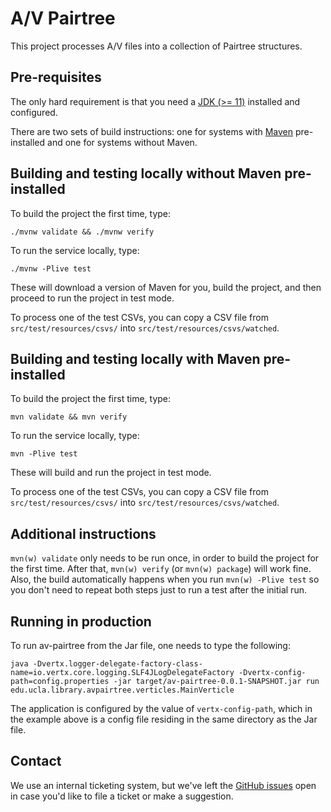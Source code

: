 # A/V Pairtree

This project processes A/V files into a collection of Pairtree structures.

## Pre-requisites

The only hard requirement is that you need a [JDK (>= 11)](https://adoptopenjdk.net/) installed and configured.

There are two sets of build instructions: one for systems with [Maven](https://maven.apache.org/) pre-installed and one for systems without Maven.

## Building and testing locally without Maven pre-installed

To build the project the first time, type:

    ./mvnw validate && ./mvnw verify

To run the service locally, type:

    ./mvnw -Plive test

These will download a version of Maven for you, build the project, and then proceed to run the project in test mode.

To process one of the test CSVs, you can copy a CSV file from `src/test/resources/csvs/` into `src/test/resources/csvs/watched`.

## Building and testing locally with Maven pre-installed

To build the project the first time, type:

    mvn validate && mvn verify

To run the service locally, type:

    mvn -Plive test

These will build and run the project in test mode.

To process one of the test CSVs, you can copy a CSV file from `src/test/resources/csvs/` into `src/test/resources/csvs/watched`.

## Additional instructions

`mvn(w) validate` only needs to be run once, in order to build the project for the first time. After that, `mvn(w) verify` (or `mvn(w) package`) will work fine. Also, the build automatically happens when you run `mvn(w) -Plive test` so you don't need to repeat both steps just to run a test after the initial run.

## Running in production

To run av-pairtree from the Jar file, one needs to type the following:

    java -Dvertx.logger-delegate-factory-class-name=io.vertx.core.logging.SLF4JLogDelegateFactory -Dvertx-config-path=config.properties -jar target/av-pairtree-0.0.1-SNAPSHOT.jar run edu.ucla.library.avpairtree.verticles.MainVerticle

The application is configured by the value of `vertx-config-path`, which in the example above is a config file residing in the same directory as the Jar file.

## Contact

We use an internal ticketing system, but we've left the [GitHub issues](https://github.com/UCLALibrary/av-pairtree/issues) open in case you'd like to file a ticket or make a suggestion.
